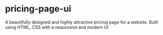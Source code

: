 # pricing-page-ui
A beautifully designed and highly attractive pricing page for a website. Built using HTML, CSS with a responsive and modern UI
